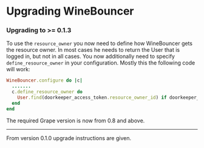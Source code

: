 Upgrading WineBouncer
=====================


### Upgrading to >= 0.1.3

To use the `resource_owner` you now need to define how WineBouncer gets the resource owner. In most cases he needs to return the User that is logged in, but not in all cases.
You now additionally need to specify `define_resource_owner` in your configuration. Mostly this the following code will work:

``` ruby
WineBouncer.configure do |c|
  .......
  c.define_resource_owner do
    User.find(doorkeeper_access_token.resource_owner_id) if doorkeeper_access_token
  end
end
```

The required Grape version is now from 0.8 and above.

------
From version 0.1.0 upgrade instructions are given.